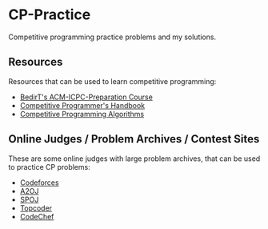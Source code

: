 # CP-Practice

Competitive programming practice problems and my solutions.

## Resources 

Resources that can be used to learn competitive programming:

- [BedirT's ACM-ICPC-Preparation Course](https://github.com/BedirT/ACM-ICPC-Preparation)
- [Competitive Programmer's Handbook](https://cses.fi/book/book.pdf)
- [Competitive Programming Algorithms](https://cp-algorithms.com)

## Online Judges / Problem Archives / Contest Sites

These are some online judges with large problem archives, that can be used to practice CP problems:

- [Codeforces](http://codeforces.com)
- [A2OJ](https://a2oj.com)
- [SPOJ](http://spoj.com)
- [Topcoder](http://topcoder.com)
- [CodeChef](http://codechef.com)
